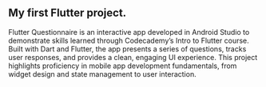 ## My first Flutter project.


Flutter Questionnaire is an interactive app developed in Android Studio to demonstrate skills learned through Codecademy’s Intro to Flutter course. Built with Dart and Flutter, the app presents a series of questions, tracks user responses, and provides a clean, engaging UI experience. This project highlights proficiency in mobile app development fundamentals, from widget design and state management to user interaction.


